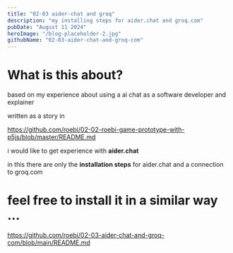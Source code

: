 ```yaml
---
title: "02-03 aider-chat and groq"
description: "my installing steps for aider.chat and groq.com"
pubDate: "August 11 2024"
heroImage: "/blog-placeholder-2.jpg"
githubName: "02-03-aider-chat-and-groq-com"
---
```


# What is this about?

based on my experience about using a ai chat as a software developer and explainer 

written as a story in

https://github.com/roebi/02-02-roebi-game-prototype-with-p5js/blob/master/README.md

i would like to get experience with **aider.chat**

in this there are only the **installation steps** for aider.chat and a connection to groq.com

# feel free to install it in a similar way ...

https://github.com/roebi/02-03-aider-chat-and-groq-com/blob/main/README.md
